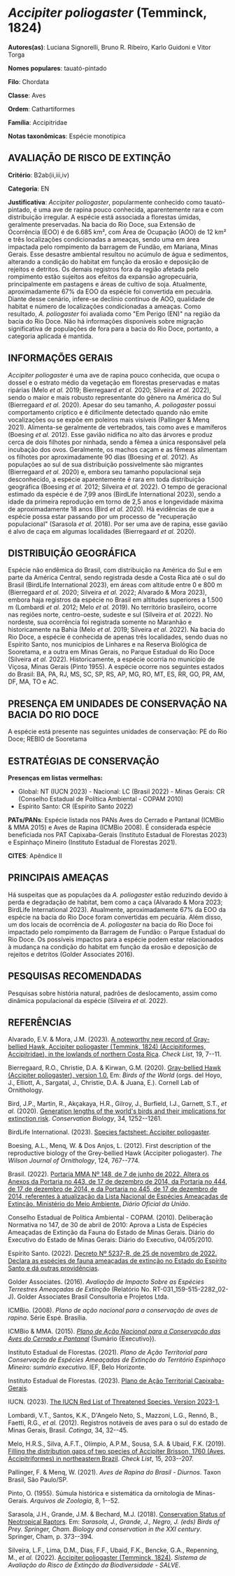 # *Accipiter poliogaster* (Temminck, 1824)

**Autores(as)**: Luciana Signorelli, Bruno R. Ribeiro, Karlo Guidoni e Vitor Torga

**Nomes populares**: tauató-pintado

**Filo**: Chordata

**Classe**: Aves

**Ordem**: Cathartiformes

**Família**: Accipitridae

**Notas taxonômicas**: Espécie monotípica

## AVALIAÇÃO DE RISCO DE EXTINÇÃO

**Critério**: B2ab(ii,iii,iv)

**Categoria**: EN

**Justificativa**: *Accipiter poliogaster*, popularmente conhecido como tauató-pintado, é uma ave de rapina pouco conhecida, aparentemente rara e com distribuição irregular. A espécie está associada a florestas úmidas, geralmente preservadas. Na bacia do Rio Doce, sua Extensão de Ocorrência (EOO) é de 6.685 km², com Área de Ocupação (AOO) de 12 km² e três localizações condicionadas a ameaças, sendo uma em área impactada pelo rompimento da barragem de Fundão, em Mariana, Minas Gerais. Esse desastre ambiental resultou no acúmulo de água e sedimentos, alterando a condição do habitat em função da erosão e deposição de rejeitos e detritos. Os demais registros fora da região afetada pelo rompimento estão sujeitos aos efeitos da expansão agropecuária, principalmente em pastagens e áreas de cultivo de soja. Atualmente, aproximadamente 67% da EOO da espécie foi convertida em pecuária. Diante desse cenário, infere-se declínio contínuo de AOO, qualidade
de habitat e número de localizações condicionadas a ameaças. Como resultado, *A. poliogaster* foi avaliada como "Em Perigo (EN)" na região da bacia do Rio Doce. Não há informações disponíveis sobre migração significativa de populações de fora para a bacia do Rio Doce, portanto, a categoria aplicada é mantida.

## INFORMAÇÕES GERAIS

*Accipiter poliogaster* é uma ave de rapina pouco conhecida, que ocupa o dossel e o estrato médio da vegetação em florestas preservadas e matas ripárias (Melo *et al.* 2019; Bierregaard *et al.* 2020; Silveira *et al.* 2022), sendo o maior e mais robusto representante do gênero na América do Sul (Bierregaard *et al.* 2020). Apesar do seu tamanho, *A.  poliogaster* possui comportamento críptico e é dificilmente detectado quando não emite vocalizações ou se expõe em poleiros mais visíveis (Pallinger & Menq 2021). Alimenta-se geralmente de vertebrados, tais como aves e mamíferos (Boesing *et al.* 2012). Esse gavião nidifica no alto das árvores e produz cerca de dois filhotes por ninhada, sendo a fêmea a única responsável pela incubação dos ovos. Geralmente, os machos caçam e as fêmeas alimentam os filhotes por aproximadamente 90 dias (Boesing *et al.* 2012). As populações ao sul de sua distribuição possivelmente são migrantes (Bierregaard *et al.* 2020) e,
embora seu tamanho populacional seja desconhecido, a espécie aparentemente é rara em toda distribuição geográfica (Boesing *et al.* 2012; Silveira *et al.* 2022). O tempo de geracional estimado da espécie é de 7,99 anos (BirdLife International 2023), sendo a idade da primeira reprodução em torno de 2,5 anos e longevidade máxima de aproximadamente 18 anos (Bird *et al.* 2020). Há evidências de que a espécie possa estar passando por um processo de "recuperação populacional" (Sarasola *et al.* 2018). Por ser uma ave de rapina, esse gavião é alvo de caça em algumas localidades (Bierregaard *et al.* 2020).

## DISTRIBUIÇÃO GEOGRÁFICA

Espécie não endêmica do Brasil, com distribuição na América do Sul e em parte da América Central, sendo registrada desde a Costa Rica até o sul do Brasil (BirdLife International 2023), em áreas com altitude entre 0 e 800 m (Bierregaard *et al.* 2020; Silveira *et al.* 2022; Alvarado & Mora 2023), embora haja registros da espécie no Brasil em altitudes superiores a 1.500 m (Lombardi *et al.* 2012; Melo *et al.* 2019). No território brasileiro, ocorre nas regiões norte, centro-oeste, sudeste e sul (Silveira *et al.* 2022). No nordeste, sua ocorrência foi registrada somente no Maranhão e historicamente na Bahia (Melo *et al.* 2019; Silveira *et al.* 2022). Na bacia do Rio Doce, a espécie é conhecida de apenas três localidades, sendo duas no Espírito Santo, nos municípios de Linhares e na Reserva Biológica de Sooretama, e a outra em Minas Gerais, no Parque Estadual do Rio Doce (Silveira *et al.* 2022). Historicamente, a espécie ocorria no município de Viçosa, Minas
Gerais (Pinto 1955). A espécie ocorre nos seguintes estados do Brasil: BA, PA, RJ, MS, SC, SP, RS, AP, MG, RO, MT, ES, RR, GO, PR, AM, DF, MA, TO e AC.

## PRESENÇA EM UNIDADES DE CONSERVAÇÃO NA BACIA DO RIO DOCE

A espécie está presente nas seguintes unidades de conservação: PE do Rio Doce; REBIO de Sooretama

## ESTRATÉGIAS DE CONSERVAÇÃO

**Presenças em listas vermelhas:**

-   Global: NT (IUCN 2023) -   Nacional: LC (Brasil 2022) -   Minas Gerais: CR (Conselho Estadual de Política Ambiental - COPAM
    2010)
-   Espírito Santo: CR (Espírito Santo 2022)

**PATs/PANs**: Espécie listada nos PANs Aves do Cerrado e Pantanal (ICMBio & MMA 2015) e Aves de Rapina (ICMBio 2008). É considerada espécie beneficiada nos PAT Capixaba-Gerais (Instituto Estadual de Florestas 2023) e Espinhaço Mineiro (Instituto Estadual de Florestas 2021).

**CITES**: Apêndice II

## PRINCIPAIS AMEAÇAS

Há suspeitas que as populações da *A. poliogaster* estão reduzindo devido à perda e degradação de habitat, bem como a caça (Alvarado & Mora 2023; BirdLife International 2023). Atualmente, aproximadamente 67% da EOO da espécie na bacia do Rio Doce foram convertidas em pecuária. Além disso, um dos locais de ocorrência de *A. poliogaster* na bacia do Rio Doce foi impactado pelo rompimento da Barragem de Fundão: o Parque Estadual do Rio Doce. Os possíveis impactos para a espécie podem estar relacionados à mudança na condição do habitat em função da erosão e deposição de rejeitos e detritos (Golder Associates 2016).

## PESQUISAS RECOMENDADAS

Pesquisas sobre história natural, padrões de deslocamento, assim como dinâmica populacional da espécie (Silveira *et al.* 2022).

## REFERÊNCIAS

Alvarado, E.V. & Mora, J.M. (2023). [A noteworthy new record of Gray-bellied Hawk, Accipiter poliogaster (Temmink, 1824) (Accipitiformes, Accipitridae), in the lowlands of northern Costa Rica](https://doi.org/10.15560/19.1.7). *Check List*, 19, 7--11.

Bierregaard, R.O., Christie, D.A. & Kirwan, G.M. (2020). [Gray-bellied Hawk (Accipiter poliogaster), version 1.0.](https://doi.org/10.2173/bow.gybhaw1.01) Em: *Birds of the World* (orgs. del Hoyo, J., Elliott, A., Sargatal, J., Christie, D.A. & Juana, E.). Cornell Lab of Ornithology.

Bird, J.P., Martin, R., Akçakaya, H.R., Gilroy, J., Burfield, I.J., Garnett, S.T., *et al.* (2020). [Generation lengths of the world's birds and their implications for extinction risk](https://doi.org/10.1111/cobi.13486). *Conservation Biology*, 34, 1252--1261.

BirdLife International. (2023). [Species factsheet: Accipiter poliogaster](http://datazone.birdlife.org/species/factsheet/grey-bellied-goshawk-accipiter-poliogaster).

Boesing, A.L., Menq, W. & Dos Anjos, L. (2012). First description of the reproductive biology of the Grey-bellied Hawk (Accipiter poliogaster).  *The Wilson Journal of Ornithology*, 124, 767--774.

Brasil. (2022). [Portaria MMA Nº 148, de 7 de junho de 2022. Altera os Anexos da Portaria no 443, de 17 de dezembro de 2014, da Portaria no 444, de 17 de dezembro de 2014, e da Portaria no 445, de 17 de dezembro de 2014, referentes à atualização da Lista Nacional de Espécies Ameaçadas de Extinção. Ministério do Meio Ambiente.](https://in.gov.br/en/web/dou/-/portaria-mma-n-148-de-7-de-junho-de-2022-406272733) *Diário Oficial da União*.

Conselho Estadual de Política Ambiental - COPAM. (2010). Deliberação Normativa no 147, de 30 de abril de 2010: Aprova a Lista de Espécies Ameaçadas de Extinção da Fauna do Estado de Minas Gerais. Diário do Executivo do Estado de Minas Gerais: Diário do Executivo, 04/05/2010.

Espírito Santo. (2022). [Decreto Nº 5237-R, de 25 de novembro de 2022.  Declara as espécies de fauna ameaçadas de extinção no Estado do Espírito Santo e dá outras providências](https://iema.es.gov.br/Media/iema/FAUNA/Decreto%205237-R_2022_25-Nov%20-%20Fauna%20(s-peixes)%20-%20Lista%20de%20Esp%C3%A9cies%20Amea%C3%A7adas%20de%20Extin%C3%A7%C3%A3o.pdf).

Golder Associates. (2016). *Avaliação de Impacto Sobre as Espécies Terrestres Ameaçadas de Extinção* (Relatório No.  RT-031_159-515-2282_02-J). Golder Associates Brasil Consultoria e Projetos Ltda.

ICMBio. (2008). *Plano de ação nacional para a conservação de aves de rapina*. Série Espé. Brasília.

ICMBio & MMA. (2015). [*Plano de Ação Nacional para a Conservação das Aves do Cerrado e Pantanal*](http://www.icmbio.gov.br/portal/biodiversidade/fauna-brasileira/planos-de-acao/3618-plano-de-acao-nacional-para-a-conservacao-das-aves-do-cerrado-e-pantanal.html) (Sumário {Executivo}).

Instituto Estadual de Florestas. (2021). *Plano de Ação Territorial para Conservação de Espécies Ameaçadas de Extinção do Território Espinhaço Mineiro: sumário executivo*. IEF, Belo Horizonte.

Instituto Estadual de Florestas. (2023). [Plano de Ação Territorial Capixaba-Gerais](http://www.ief.mg.gov.br/biodiversidade/-planodeacaoterritorialcapixabagerais).

IUCN. (2023). [The IUCN Red List of Threatened Species. Version 2023-1.](https://www.iucnredlist.org.)

Lombardi, V.T., Santos, K.K., D'Angelo Neto, S., Mazzoni, L.G., Rennó, B., Faetti, R.G., *et al.* (2012). Registros notáveis de aves para o sul do estado de Minas Gerais, Brasil. *Cotinga*, 34, 32--45.

Melo, H.R.S., Silva, A.F.T., Olímpio, A.P.M., Sousa, S.A. & Ubaid, F.K.  (2019). [Filling the distribution gaps of two species of Accipiter Brisson, 1760 (Aves, Accipitriformes) in northeastern Brazil](https://doi.org/10.15560/15.1.203). *Check List*, 15, 203--207.

Pallinger, F. & Menq, W. (2021). *Aves de Rapina do Brasil - Diurnos*.  Taxon Brasil, São Paulo/SP.

Pinto, O. (1955). Súmula histórica e sistemática da ornitologia de Minas-Gerais. *Arquivos de Zoologia*, 8, 1--52.

Sarasola, J.H., Grande, J.M. & Bechard, M.J. (2018). [Conservation Status of Neotropical Raptors](https://doi.org/10.1007/978-3-319-73745-4_16). Em: *Sarasola, J., Grande, J., Negro, J. (eds) Birds of Prey. Springer, Cham. Biology and conservation in the XXI century*. Springer, Cham, p. 373--394.

Silveira, L.F., Lima, D.M., Dias, F.F., Ubaid, F.K., Bencke, G.A., Repenning, M., *et al.* (2022). [Accipiter poliogaster (Temminck, 1824)](https://salve.icmbio.gov.br). *Sistema de Avaliação do Risco de Extinção da Biodiversidade - SALVE*.
